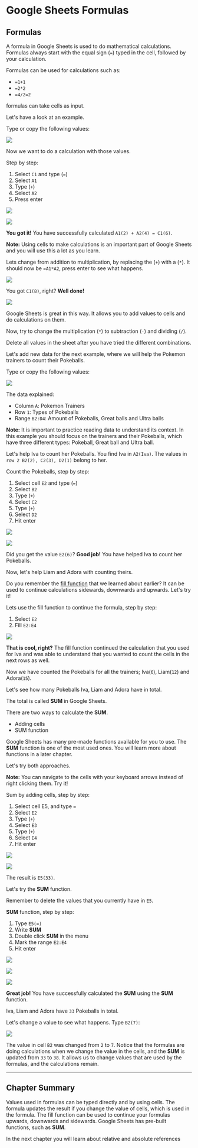 # Google Sheets Formulas


## Formulas

A formula in Google Sheets is used to do mathematical calculations. Formulas always start with the equal sign (`=`) typed in the cell, followed by your calculation.

Formulas can be used for calculations such as:

* `=1+1`
* `=2*2`
* `=4/2=2`

formulas can take cells as input.

Let's have a look at an example.

Type or copy the following values:

![](https://www.w3schools.com/googlesheets/img_google_sheets_formulas_1.png)



Now we want to do a calculation with those values.

Step by step:

1. Select `C1` and type (`=`)
2. Select `A1`
3. Type (`+`)
4. Select `A2`
5. Press enter

![](https://www.w3schools.com/googlesheets/img_google_sheets_formulas_2.png)

![](https://www.w3schools.com/googlesheets/img_google_sheets_formulas_3.png)

**You got it!** You have successfully calculated `A1(2) + A2(4) = C1(6)`.

**Note:** Using cells to make calculations is an important part of Google Sheets and you will use this a lot as you learn.

Lets change from addition to multiplication, by replacing the (`+`) with a (`*`). It should now be `=A1*A2`, press enter to see what happens.

![](https://www.w3schools.com/googlesheets/img_google_sheets_formulas_4.png)

You got `C1(8)`, right? **Well done!**

![](https://www.w3schools.com/googlesheets/img_google_sheets_formulas_5.png)

Google Sheets is great in this way. It allows you to add values to cells and do calculations on them.

Now, try to change the multiplication (`*`) to subtraction (`-`) and dividing (`/`).

Delete all values in the sheet after you have tried the different combinations.

Let's add new data for the next example, where we will help the Pokemon trainers to count their Pokeballs.

Type or copy the following values:

![](https://www.w3schools.com/googlesheets/img_google_sheets_formulas_6.png)



The data explained:

* Column `A`: Pokemon Trainers
* Row `1`: Types of Pokeballs
* Range `B2:D4`: Amount of Pokeballs, Great balls and Ultra balls

**Note:** It is important to practice reading data to understand its context. In this example you should focus on the trainers and their Pokeballs, which have three different types: Pokeball, Great ball and Ultra ball.

Let's help Iva to count her Pokeballs. You find Iva in `A2(Iva)`. The values in `row 2 B2(2), C2(3), D2(1)` belong to her.

Count the Pokeballs, step by step:

1. Select cell `E2` and type (`=`)
2. Select `B2`
3. Type (`+`)
4. Select `C2`
5. Type (`+`)
6. Select `D2`
7. Hit enter

![](https://www.w3schools.com/googlesheets/img_google_sheets_formulas_7.png)

![](https://www.w3schools.com/googlesheets/img_google_sheets_formulas_8.png)

Did you get the value `E2(6)`? **Good job!** You have helped Iva to count her Pokeballs.

Now, let's help Liam and Adora with counting theirs.

Do you remember the [fill function](https://www.w3schools.com/googlesheets/google_sheets_filling.php) that we learned about earlier? It can be used to continue calculations sidewards, downwards and upwards. Let's try it!

Lets use the fill function to continue the formula, step by step:

1. Select `E2`
2. Fill `E2:E4`

![](https://www.w3schools.com/googlesheets/img_google_sheets_formulas_9.png)

**That is cool, right?** The fill function continued the calculation that you used for Iva and was able to understand that you wanted to count the cells in the next rows as well.

Now we have counted the Pokeballs for all the trainers; Iva(`6`), Liam(`12`) and Adora(`15`).

Let's see how many Pokeballs Iva, Liam and Adora have in total.

The total is called **SUM** in Google Sheets.

There are two ways to calculate the **SUM**.

* Adding cells
* SUM function

Google Sheets has many pre-made functions available for you to use. The **SUM** function is one of the most used ones. You will learn more about functions in a later chapter.

Let's try both approaches.

**Note:** You can navigate to the cells with your keyboard arrows instead of right clicking them. Try it!

Sum by adding cells, step by step:

1. Select cell E5, and type `=`
2. Select `E2`
3. Type (`+`)
4. Select `E3`
5. Type (`+`)
6. Select `E4`
7. Hit enter

![](https://www.w3schools.com/googlesheets/img_google_sheets_formulas_10.png)

![](https://www.w3schools.com/googlesheets/img_google_sheets_formulas_11.png)

The result is `E5(33)`.

Let's try the **SUM** function.

Remember to delete the values that you currently have in `E5`.

**SUM** function, step by step:

1. Type `E5(=)`
2. Write **SUM**
3. Double click **SUM** in the menu
4. Mark the range `E2:E4`
5. Hit enter

![](https://www.w3schools.com/googlesheets/img_google_sheets_formulas_12.png)

![](https://www.w3schools.com/googlesheets/img_google_sheets_formulas_13.png)

![](https://www.w3schools.com/googlesheets/img_google_sheets_formulas_14.png)

**Great job!** You have successfully calculated the **SUM** using the **SUM** function.

Iva, Liam and Adora have `33` Pokeballs in total.

Let's change a value to see what happens. Type `B2(7)`:

![](https://www.w3schools.com/googlesheets/img_google_sheets_formulas_15.png)

The value in cell `B2` was changed from `2` to `7`. Notice that the formulas are doing calculations when we change the value in the cells, and the **SUM** is updated from `33` to `38`. It allows us to change values that are used by the formulas, and the calculations remain.

---

## Chapter Summary

Values used in formulas can be typed directly and by using cells. The formula updates the result if you change the value of cells, which is used in the formula. The fill function can be used to continue your formulas upwards, downwards and sidewards. Google Sheets has pre-built functions, such as **SUM**.

In the next chapter you will learn about relative and absolute references

